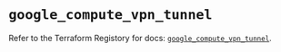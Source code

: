 # `google_compute_vpn_tunnel`

Refer to the Terraform Registory for docs: [`google_compute_vpn_tunnel`](https://www.terraform.io/docs/providers/google-beta/r/google_compute_vpn_tunnel).
